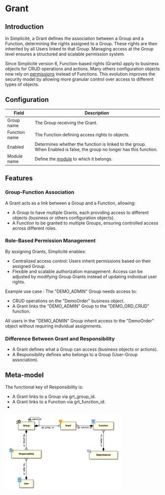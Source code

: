 # Grant

## Introduction 

In Simplicité, a Grant defines the association between a Group and a Function, determining the rights assigned to a Group. These rights are then inherited by all Users linked to that Group. Managing access at the Group level ensures a structured and scalable permission system.

Since Simplicité version 6, Function-based rights (Grants) apply to business objects for CRUD operations and actions. Many others configuration objects now rely on [permissions](/lesson/docs/platform/usersrights/permissions) instead of Functions. This evolution improves the security model by allowing more granular control over access to different types of objects. 

## Configuration

| Field | Description |
| ----- | ----------- |
| Group name | The Group receiving the Grant. |
| Function name | The Function defining access rights to objects. |
| Enabled | Determines whether the function is linked to the group. When Enabled is false, the group no longer has this function.  |
| Module name | Define the [module](/lesson/docs/platform/project/module) to which it belongs.   |  

## Features 

### Group-Function Association
A Grant acts as a link between a Group and a Function, allowing:  

- A Group to have multiple Grants, each providing access to different objects (business or others configuration objects).  
- A Function to be granted to multiple Groups, ensuring controlled access across different roles.  
    
### Role-Based Permission Management

By assigning Grants, Simplicité enables:

- Centralized access control: Users inherit permissions based on their assigned Group.
- Flexible and scalable authorization management: Access can be adjusted by modifying Group Grants instead of updating individual user rights.

Example use case :
The "DEMO_ADMIN" Group needs access to:  
- CRUD operations on the "DemoOrder" business object.
- A Grant links the "DEMO_ADMIN" Group to the "DEMO_ORD_CRUD" function.

All users in the "DEMO_ADMIN" Group inherit access to the "DemoOrder" object without requiring individual assignments.

### Difference Between Grant and Responsibility

- A Grant defines what a Group can access (business objects or actions).  
- A Responsibility defines who belongs to a Group (User-Group association).  

## Meta-model
The functional key of Responsibility is:  
- A Grant links to a Group via grt_group_id.  
- A Grant links to a Function via grt_function_id.  
- 
<img src="meta-model.png" alt="metamodel" width="75%"/>
